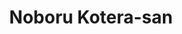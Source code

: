 --- 
title: "Noboru Kotera-san"
publishdate: "2019-7-14T16:48:46+02:00"
src: "https://365manga.net/manga/noboru-kotera-san"
image: "https://data.365manga.net/images/thumbnails/12060-noboru-kotera-san.jpg"
description: ""
---